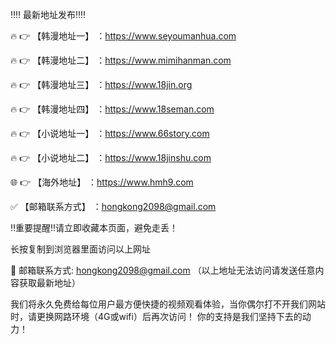 ‼️‼️ 最新地址发布‼️‼️

🔥 👉 【韩漫地址一】 ：https://www.seyoumanhua.com

🔥 👉 【韩漫地址二】 ：https://www.mimihanman.com

🔥 👉 【韩漫地址三】 ：https://www.18jin.org

🔥 👉 【韩漫地址四】 ：https://www.18seman.com

🔥 👉 【小说地址一】 ：https://www.66story.com 

🔥 👉 【小说地址二】 ：https://www.18jinshu.com

🌐 👉 【海外地址】 ：https://www.hmh9.com

✅ 【邮箱联系方式】 ：hongkong2098@gmail.com 

‼️重要提醒‼️请立即收藏本页面，避免走丢！

长按复制到浏览器里面访问以上网址

📧 邮箱联系方式: hongkong2098@gmail.com （以上地址无法访问请发送任意内容获取最新地址）

我们将永久免费给每位用户最方便快捷的视频观看体验，当你偶尔打不开我们网站时，请更换网路环境（4G或wifi）后再次访问！ 你的支持是我们坚持下去的动力！
